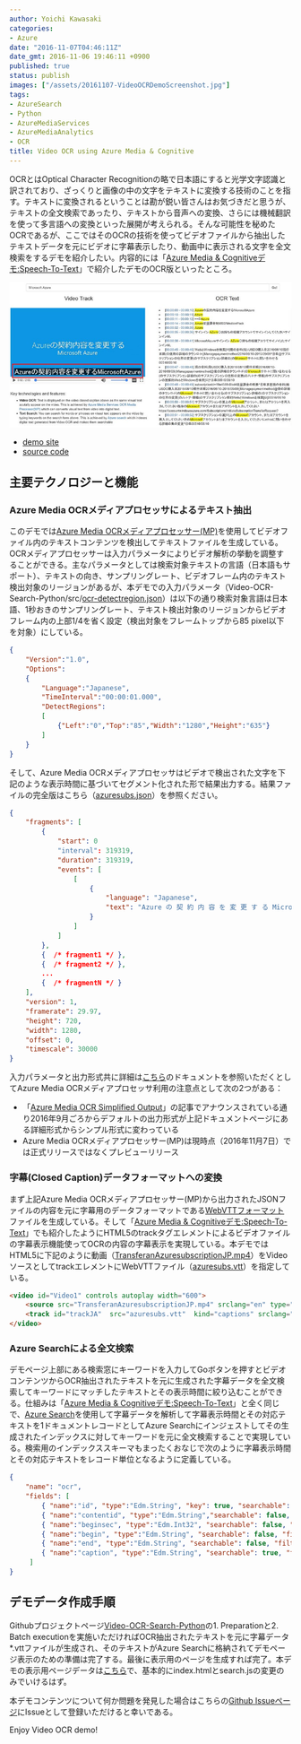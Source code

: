 ```yaml
---
author: Yoichi Kawasaki
categories:
- Azure
date: "2016-11-07T04:46:11Z"
date_gmt: 2016-11-06 19:46:11 +0900
published: true
status: publish
images: ["/assets/20161107-VideoOCRDemoScreenshot.jpg"]
tags:
- AzureSearch
- Python
- AzureMediaServices
- AzureMediaAnalytics
- OCR
title: Video OCR using Azure Media & Cognitive
---
```


OCRとはOptical Character Recognitionの略で日本語にすると光学文字認識と訳されており、ざっくりと画像の中の文字をテキストに変換する技術のことを指す。テキストに変換されるということは勘が鋭い皆さんはお気づきだと思うが、テキストの全文検索であったり、テキストから音声への変換、さらには機械翻訳を使って多言語への変換といった展開が考えられる。そんな可能性を秘めたOCRであるが、ここではそのOCRの技術を使ってビデオファイルから抽出したテキストデータを元にビデオに字幕表示したり、動画中に表示される文字を全文検索をするデモを紹介したい。内容的には「[Azure Media & Cognitiveデモ:Speech-To-Text](http://unofficialism.info/posts/azure-media-cognitive-demos-video-ocr-speech-to-text/)」で紹介したデモのOCR版といったところ。

[![Video OCR Demo Screenshot](/assets/20161107-VideoOCRDemoScreenshot.jpg)](http://azure-media-cognitive-demos.azurewebsites.net/ocr/azuresubs/)

- [demo site](http://azure-media-cognitive-demos.azurewebsites.net/ocr/azuresubs/)
- [source code](https://github.com/AzureMediaCognitiveDemos/Video-OCR-Search-Python)

## 主要テクノロジーと機能

### Azure Media OCRメディアプロセッサによるテキスト抽出

このデモでは[Azure Media OCRメディアプロセッサー(MP)](https://azure.microsoft.com/en-us/documentation/articles/media-services-video-optical-character-recognition/)を使用してビデオファイル内のテキストコンテンツを検出してテキストファイルを生成している。OCRメディアプロセッサーは入力パラメータによりビデオ解析の挙動を調整することができる。主なパラメータとしては検索対象テキストの言語（日本語もサポート）、テキストの向き、サンプリングレート、ビデオフレーム内のテキスト検出対象のリージョンがあるが、本デモでの入力パラメータ（Video-OCR-Search-Python/src/[ocr-detectregion.json](https://github.com/AzureMediaCognitiveDemos/Video-OCR-Search-Python/blob/master/src/ocr-detectregion.json)）は以下の通り検索対象言語は日本語、1秒おきのサンプリングレート、テキスト検出対象のリージョンからビデオフレーム内の上部1/4を省く設定（検出対象をフレームトップから85 pixel以下を対象）にしている。

```json
{
    "Version":"1.0", 
    "Options": 
    {
        "Language":"Japanese", 
        "TimeInterval":"00:00:01.000",
        "DetectRegions":
        [
            {"Left":"0","Top":"85","Width":"1280","Height":"635"}
        ]
    }
}
```

そして、Azure Media OCRメディアプロセッサはビデオで検出された文字を下記のような表示時間に基づいてセグメント化された形で結果出力する。結果ファイルの完全版はこちら（[azuresubs.json](https://github.com/AzureMediaCognitiveDemos/Video-OCR-Search-Python/blob/master/demo/azuresubs/azuresubs.json)）を参照ください。

```json
{
    "fragments": [
        {
            "start": 0
            "interval": 319319,
            "duration": 319319,
            "events": [
                [
                    {
                        "language": "Japanese",
                        "text": "Azure の 契 約 内 容 を 変 更 す る Microsoft Azure"
                    }
                ]
            ]
        },
        {  /* fragment1 */ },
        {  /* fragment2 */ },
        ...
        {  /* fragmentN */ }
    ],
    "version": 1, 
    "framerate": 29.97,
    "height": 720,
    "width": 1280,
    "offset": 0,
    "timescale": 30000
}
```

入力パラメータと出力形式共に詳細は[こちら](https://azure.microsoft.com/en-us/documentation/articles/media-services-video-optical-character-recognition/)のドキュメントを参照いただくとしてAzure Media OCRメディアプロセッサ利用の注意点として次の2つがある：

- 「[Azure Media OCR Simplified Output](https://azure.microsoft.com/en-us/blog/azure-media-ocr-simplified-output/)」の記事でアナウンスされている通り2016年9月ごろからデフォルトの出力形式が上記ドキュメントページにある詳細形式からシンプル形式に変わっている
- Azure Media OCRメディアプロセッサー(MP)は現時点（2016年11月7日）では正式リリースではなくプレビューリリース

### 字幕(Closed Caption)データフォーマットへの変換

まず上記Azure Media OCRメディアプロセッサー(MP)から出力されたJSONファイルの内容を元に字幕用のデータフォーマットである[WebVTTフォーマット](https://w3c.github.io/webvtt/)ファイルを生成している。そして「[Azure Media & Cognitiveデモ:Speech-To-Text](http://unofficialism.info/posts/azure-media-cognitive-demos-video-ocr-speech-to-text/)」でも紹介したようにHTML5のtrackタグエレメントによるビデオファイルの字幕表示機能使ってOCRの内容の字幕表示を実現している。本デモではHTML5に下記のように動画（[TransferanAzuresubscriptionJP.mp4](http://yoichikademo.blob.core.windows.net/amscogs/TransferanAzuresubscriptionJP.mp4)）をVideoソースとしてtrackエレメントにWebVTTファイル（[azuresubs.vtt](https://github.com/AzureMediaCognitiveDemos/Video-OCR-Search-Python/blob/master/demo/azuresubs/azuresubs.vtt)）を指定している。

```html
<video id="Video1" controls autoplay width="600">
    <source src="TransferanAzuresubscriptionJP.mp4" srclang="en" type="video/mp4">
    <track id="trackJA"  src="azuresubs.vtt"  kind="captions" srclang="ja" label="OCR Subtitle" default>
</video>
```

### Azure Searchによる全文検索

デモページ上部にある検索窓にキーワードを入力してGoボタンを押すとビデオコンテンツからOCR抽出されたテキストを元に生成された字幕データを全文検索してキーワードにマッチしたテキストとその表示時間に絞り込むことができる。仕組みは「[Azure Media & Cognitiveデモ:Speech-To-Text](http://unofficialism.info/posts/azure-media-cognitive-demos-video-ocr-speech-to-text/)」と全く同じで、[Azure Search](https://azure.microsoft.com/en-us/services/search/)を使用して字幕データを解析して字幕表示時間とその対応テキストを1ドキュメントレコードとしてAzure Searchにインジェストしてその生成されたインデックスに対してキーワードを元に全文検索することで実現している。検索用のインデックススキーマもまったくおなじで次のように字幕表示時間とその対応テキストをレコード単位となるように定義している。

```json
{
    "name": "ocr",
    "fields": [
        { "name":"id", "type":"Edm.String", "key": true, "searchable": false, "filterable":false, "facetable":false },
        { "name":"contentid", "type":"Edm.String","searchable": false, "filterable":true, "facetable":false },
        { "name":"beginsec", "type":"Edm.Int32", "searchable": false, "filterable":false, "sortable":true, "facetable":false },
        { "name":"begin", "type":"Edm.String", "searchable": false, "filterable":false, "sortable":false, "facetable":false },
        { "name":"end", "type":"Edm.String", "searchable": false, "filterable":false, "sortable":false, "facetable":false },
        { "name":"caption", "type":"Edm.String", "searchable": true, "filterable":false, "sortable":false, "facetable":false, "analyzer":"ja.microsoft" }
     ]
}
```

## デモデータ作成手順

Githubプロジェクトページ[Video-OCR-Search-Python](https://github.com/AzureMediaCognitiveDemos/Video-OCR-Search-Python)の1. Preparationと2. Batch executionを実施いただければOCR抽出されたテキストを元に字幕データ*.vttファイルが生成され、そのテキストがAzure Searchに格納されてデモページ表示のための準備は完了する。最後に表示用のページを生成すれば完了。本デモの表示用ページデータは[こちら](https://github.com/AzureMediaCognitiveDemos/Video-OCR-Search-Python/tree/master/demo/azuresubs)で、基本的にindex.htmlとsearch.jsの変更のみでいけるはず。

本デモコンテンツについて何か問題を発見した場合はこちらの[Github Issueページ](https://github.com/AzureMediaCognitiveDemos/Video-OCR-Search-Python/issues)にIssueとして登録いただけると幸いである。

Enjoy Video OCR demo!
